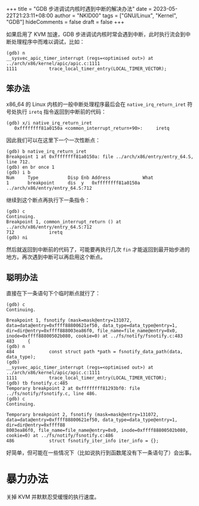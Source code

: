 +++
title = "GDB 步进调试内核时遇到中断的解决办法"
date = 2023-05-22T21:23:11+08:00
author = "NKID00"
tags = ["GNU/Linux", "Kernel", "GDB"]
hideComments = false
draft = false
+++

如果启用了 KVM 加速，GDB 步进调试内核时常会遇到中断，此时执行流会到中断处理程序中而难以调试，比如：

```
(gdb) n
__sysvec_apic_timer_interrupt (regs=<optimised out>) at ../arch/x86/kernel/apic/apic.c:1111
1111            trace_local_timer_entry(LOCAL_TIMER_VECTOR);
```

## 笨办法

x86_64 的 Linux 内核的一般中断处理程序最后会在 `native_irq_return_iret` 符号处执行 `iretq` 指令返回到中断前的代码：

```
(gdb) x/i native_irq_return_iret
   0xffffffff81a0150a <common_interrupt_return+90>:     iretq
```

因此我们可以在这里下一个一次性断点：

```
(gdb) b native_irq_return_iret
Breakpoint 1 at 0xffffffff81a0150a: file ../arch/x86/entry/entry_64.S, line 712.
(gdb) en br once 1
(gdb) i b
Num     Type           Disp Enb Address            What
1       breakpoint     dis  y   0xffffffff81a0150a ../arch/x86/entry/entry_64.S:712
```

继续到这个断点再执行下一条指令：

```
(gdb) c
Continuing.
Breakpoint 1, common_interrupt_return () at ../arch/x86/entry/entry_64.S:712
712             iretq
(gdb) ni
```

然后就返回到中断前的代码了，可能要再执行几次 `fin` 才能返回到最开始步进的地方。再次遇到中断可以再启用这个断点。

## 聪明办法

直接在下一条语句下个临时断点就行了：

```
(gdb) c
Continuing.

Breakpoint 1, fsnotify (mask=mask@entry=131072, data=data@entry=0xffff88800621ef50, data_type=data_type@entry=1, dir=dir@entry=0xffff888003ea86f0, file_name=file_name@entry=0x0, inode=0xffff88800502b080, cookie=0) at ../fs/notify/fsnotify.c:483
483     {
(gdb) n
484             const struct path *path = fsnotify_data_path(data, data_type);
(gdb)
__sysvec_apic_timer_interrupt (regs=<optimised out>) at ../arch/x86/kernel/apic/apic.c:1111
1111            trace_local_timer_entry(LOCAL_TIMER_VECTOR);
(gdb) tb fsnotify.c:485
Temporary breakpoint 2 at 0xffffffff81293bf0: file ../fs/notify/fsnotify.c, line 486.
(gdb) c
Continuing.

Temporary breakpoint 2, fsnotify (mask=mask@entry=131072, data=data@entry=0xffff88800621ef50, data_type=data_type@entry=1, dir=dir@entry=0xffff88
8003ea86f0, file_name=file_name@entry=0x0, inode=0xffff88800502b080, cookie=0) at ../fs/notify/fsnotify.c:486
486             struct fsnotify_iter_info iter_info = {};
```

好简单，但可能在一些情况下（比如说执行到函数尾没有下一条语句了）会出事。

# 暴力办法

关掉 KVM 并默默忍受缓慢的执行速度。
